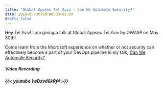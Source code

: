 ```yaml
---
title: "Global Appsec Tel Aviv - Can We Automate Security?"
date: 2019-05-30T00:00:00-05:00
draft: false
---
```


Hey Tel Aviv! I am giving a talk at Global Appsec Tel Aviv by OWASP on May 30th!

Come learn from the Microsoft experience on whether or not security can effectively become a part of your DevOps pipeline in my talk, <a href="https://globalappsectelaviv2019.sched.com/event/NsS9/can-we-automate-security" target=_blank>Can We Automate Security?</a> 

<h5>Video Recording<h5>
{{< youtube 1wDzvd6kRf4 >}} 
